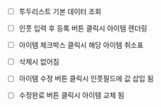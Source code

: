 - [ ] 투두리스트 기본 데이터 조회
- [ ] 인풋 입력 후 등록 버튼 클릭시 아이템 렌더링
- [ ] 아이템 체크박스 클릭시 해당 아이템 취소표
- [ ] 삭제시 없어짐

- [ ] 아이템 수정 버튼 클릭시 인풋필드에 값 삽입 됨
- [ ] 수정완료 버튼 클릭시 아이템 교체 됨
